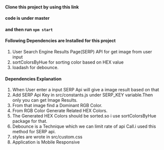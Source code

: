#### Clone this project by using this link
#### code is under master
#### and then run `npm start`
#### Following Dependencies are Installed for this project
1. User Search Engine Results Page(SERP) API for get image from user input
2. sortColorsByHue for sorting color based on HEX value
3. loadash for debounce.

#### Dependencies Explanation
1. When User enter a input SERP Api will give a image result based on that
2. Add SERP Api Key in src/constants.js under SERP_KEY variable.Then only you can get Image Results.
3. From that image find a Dominant RGB Color.
4. From RGB Color Generate Related HEX Colors.
5. The Generated HEX Colors should be sorted.so i use sortColorsByHue package for that.
6. Debounce is a Technique which we can limit rate of api Call.i used this method for SERP api.
7. styles are wrote in src/custom.css
8. Application is Mobile Responsive
